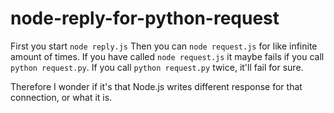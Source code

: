 # node-reply-for-python-request

First you start `node reply.js`
Then you can `node request.js` for like infinite amount of times.
If you have called `node request.js` it maybe fails if you call `python request.py`.
If you call `python request.py` twice, it'll fail for sure.

Therefore I wonder if it's that Node.js writes different response for that connection, or what it is.
